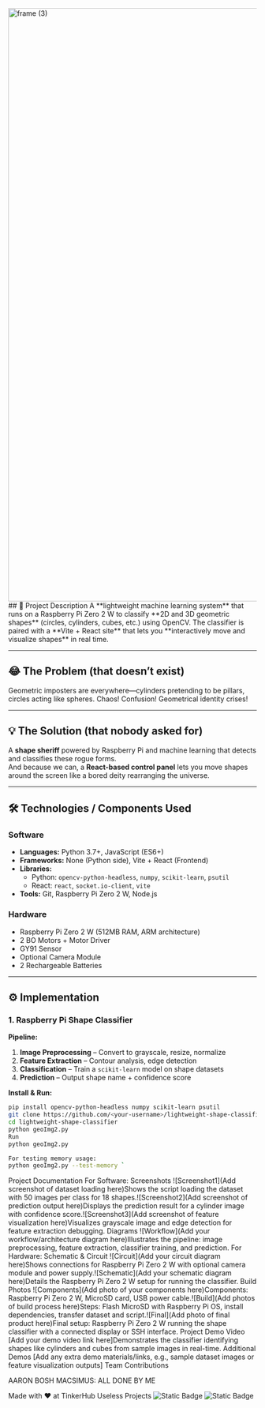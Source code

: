 <img width="3188" height="1202" alt="frame (3)" src="https://github.com/user-attachments/assets/517ad8e9-ad22-457d-9538-a9e62d137cd7" />
## 📝 Project Description
A **lightweight machine learning system** that runs on a Raspberry Pi Zero 2 W to classify **2D and 3D geometric shapes** (circles, cylinders, cubes, etc.) using OpenCV.  
The classifier is paired with a **Vite + React site** that lets you **interactively move and visualize shapes** in real time.

---

## 😂 The Problem (that doesn’t exist)
Geometric imposters are everywhere—cylinders pretending to be pillars, circles acting like spheres. Chaos! Confusion! Geometrical identity crises!

---

## 💡 The Solution (that nobody asked for)
A **shape sheriff** powered by Raspberry Pi and machine learning that detects and classifies these rogue forms.  
And because we can, a **React-based control panel** lets you move shapes around the screen like a bored deity rearranging the universe.

---

## 🛠 Technologies / Components Used

### **Software**
- **Languages:** Python 3.7+, JavaScript (ES6+)
- **Frameworks:** None (Python side), Vite + React (Frontend)
- **Libraries:**  
  - Python: `opencv-python-headless`, `numpy`, `scikit-learn`, `psutil`  
  - React: `react`, `socket.io-client`, `vite`
- **Tools:** Git, Raspberry Pi Zero 2 W, Node.js

### **Hardware**
- Raspberry Pi Zero 2 W (512MB RAM, ARM architecture)
- 2 BO Motors + Motor Driver
- GY91 Sensor
- Optional Camera Module
- 2 Rechargeable Batteries

---

## ⚙ Implementation

### **1. Raspberry Pi Shape Classifier**
**Pipeline:**
1. **Image Preprocessing** – Convert to grayscale, resize, normalize
2. **Feature Extraction** – Contour analysis, edge detection
3. **Classification** – Train a `scikit-learn` model on shape datasets
4. **Prediction** – Output shape name + confidence score

**Install & Run:**
```bash
pip install opencv-python-headless numpy scikit-learn psutil
git clone https://github.com/<your-username>/lightweight-shape-classifier.git
cd lightweight-shape-classifier
python geoImg2.py
Run
python geoImg2.py

For testing memory usage:
python geoImg2.py --test-memory `
```
Project Documentation
For Software:
Screenshots
![Screenshot1](Add screenshot of dataset loading here)Shows the script loading the dataset with 50 images per class for 18 shapes.![Screenshot2](Add screenshot of prediction output here)Displays the prediction result for a cylinder image with confidence score.![Screenshot3](Add screenshot of feature visualization here)Visualizes grayscale image and edge detection for feature extraction debugging.
Diagrams
![Workflow](Add your workflow/architecture diagram here)Illustrates the pipeline: image preprocessing, feature extraction, classifier training, and prediction.
For Hardware:
Schematic & Circuit
![Circuit](Add your circuit diagram here)Shows connections for Raspberry Pi Zero 2 W with optional camera module and power supply.![Schematic](Add your schematic diagram here)Details the Raspberry Pi Zero 2 W setup for running the classifier.
Build Photos
![Components](Add photo of your components here)Components: Raspberry Pi Zero 2 W, MicroSD card, USB power cable.![Build](Add photos of build process here)Steps: Flash MicroSD with Raspberry Pi OS, install dependencies, transfer dataset and script.![Final](Add photo of final product here)Final setup: Raspberry Pi Zero 2 W running the shape classifier with a connected display or SSH interface.
Project Demo
Video
[Add your demo video link here]Demonstrates the classifier identifying shapes like cylinders and cubes from sample images in real-time.
Additional Demos
[Add any extra demo materials/links, e.g., sample dataset images or feature visualization outputs]
Team Contributions

AARON BOSH MACSIMUS: ALL DONE BY ME

Made with ❤️ at TinkerHub Useless Projects
![Static Badge](https://img.shields.io/badge/TinkerHub-24?color=%23000000&link=https%3A%2F%2Fwww.tinkerhub.org%2F)
![Static Badge](https://img.shields.io/badge/UselessProjects--25-25?link=https%3A%2F%2Fwww.tinkerhub.org%2Fevents%2FQ2Q1TQKX6Q%2FUseless%2520Projects)

